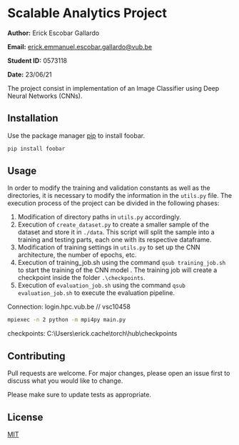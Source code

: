 # Scalable Analytics Project
**Author:** Erick Escobar Gallardo

**Email:** erick.emmanuel.escobar.gallardo@vub.be

**Student ID:** 0573118

**Date:** 23/06/21



The project consist in implementation of an Image Classifier using Deep Neural Networks (CNNs).



## Installation

Use the package manager [pip](https://pip.pypa.io/en/stable/) to install foobar.

```bash
pip install foobar
```

## Usage
In order to modify the training and validation constants as well as the directories, it is necessary to modify the 
information in the `utils.py` file. The execution process of the project can be divided in the following phases:
1. Modification of directory paths in `utils.py` accordingly.
2. Execution of `create_dataset.py` to create a smaller sample of the dataset and store it in `./data`.
   This script will split the sample into a training and testing parts, each one with its respective dataframe.
3. Modification of training settings in `utils.py` to set up the CNN architecture, the number of epochs, etc.
4. Execution of training_job.sh using the command `qsub training_job.sh` to start the training of the CNN model
   . The training job will create a checkpoint inside the folder `.\checkpoints`.
5. Execution of `evaluation_job.sh` using the command `qsub evaluation_job.sh` to execute the evaluation pipeline.

    


Connection:
login.hpc.vub.be // vsc10458


```bash
mpiexec -n 2 python -m mpi4py main.py
```
checkpoints: C:\Users\erick\.cache\torch\hub\checkpoints
## Contributing
Pull requests are welcome. For major changes, please open an issue first to discuss what you would like to change.

Please make sure to update tests as appropriate.

## License
[MIT](https://choosealicense.com/licenses/mit/)